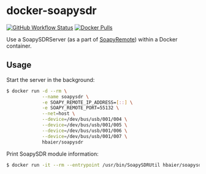 # docker-soapysdr
[![GitHub Workflow Status][badge_build_image]][badge_build_link] [![Docker Pulls][badge_docker_pull_image]][badge_docker_pull_link]

Use a SoapySDRServer (as a part of [SoapyRemote](https://github.com/pothosware/SoapyRemote/wiki)) within a Docker container.

## Usage
Start the server in the background:
```sh
$ docker run -d --rm \
             --name soapysdr \
             -e SOAPY_REMOTE_IP_ADDRESS=[::] \
             -e SOAPY_REMOTE_PORT=55132 \
             --net=host \
             --device=/dev/bus/usb/001/004 \
             --device=/dev/bus/usb/001/005 \
             --device=/dev/bus/usb/001/006 \
             --device=/dev/bus/usb/001/007 \
             hbaier/soapysdr
```
Print SoapySDR module information:
```sh
$ docker run -it --rm --entrypoint /usr/bin/SoapySDRUtil hbaier/soapysdr --info
```

[badge_build_image]: https://img.shields.io/github/workflow/status/hbaier/docker-soapysdr/docker-multiarch
[badge_build_link]: https://github.com/hbaier/docker-soapysdr/blob/master/.github/workflows/main.yml
[badge_docker_pull_image]: https://img.shields.io/docker/pulls/hbaier/soapysdr
[badge_docker_pull_link]: https://hub.docker.com/r/hbaier/soapysdr
